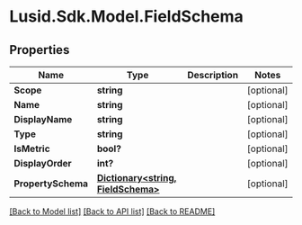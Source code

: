 # Lusid.Sdk.Model.FieldSchema
## Properties

Name | Type | Description | Notes
------------ | ------------- | ------------- | -------------
**Scope** | **string** |  | [optional] 
**Name** | **string** |  | [optional] 
**DisplayName** | **string** |  | [optional] 
**Type** | **string** |  | [optional] 
**IsMetric** | **bool?** |  | [optional] 
**DisplayOrder** | **int?** |  | [optional] 
**PropertySchema** | [**Dictionary&lt;string, FieldSchema&gt;**](FieldSchema.md) |  | [optional] 

[[Back to Model list]](../README.md#documentation-for-models) [[Back to API list]](../README.md#documentation-for-api-endpoints) [[Back to README]](../README.md)


